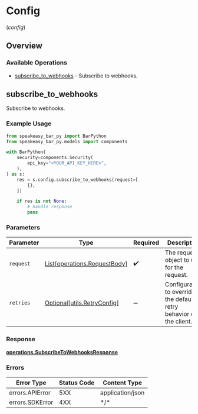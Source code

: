 # Config
(*config*)

## Overview

### Available Operations

* [subscribe_to_webhooks](#subscribe_to_webhooks) - Subscribe to webhooks.

## subscribe_to_webhooks

Subscribe to webhooks.

### Example Usage

```python
from speakeasy_bar_py import BarPython
from speakeasy_bar_py.models import components

with BarPython(
    security=components.Security(
        api_key="<YOUR_API_KEY_HERE>",
    ),
) as s:
    res = s.config.subscribe_to_webhooks(request=[
        {},
    ])

    if res is not None:
        # handle response
        pass

```

### Parameters

| Parameter                                                           | Type                                                                | Required                                                            | Description                                                         |
| ------------------------------------------------------------------- | ------------------------------------------------------------------- | ------------------------------------------------------------------- | ------------------------------------------------------------------- |
| `request`                                                           | [List[operations.RequestBody]](../../models/.md)                    | :heavy_check_mark:                                                  | The request object to use for the request.                          |
| `retries`                                                           | [Optional[utils.RetryConfig]](../../models/utils/retryconfig.md)    | :heavy_minus_sign:                                                  | Configuration to override the default retry behavior of the client. |

### Response

**[operations.SubscribeToWebhooksResponse](../../models/operations/subscribetowebhooksresponse.md)**

### Errors

| Error Type       | Status Code      | Content Type     |
| ---------------- | ---------------- | ---------------- |
| errors.APIError  | 5XX              | application/json |
| errors.SDKError  | 4XX              | \*/\*            |